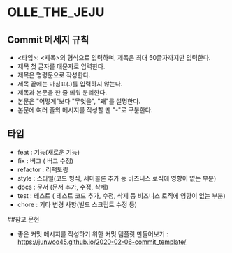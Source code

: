 # OLLE_THE_JEJU

## Commit 메세지 규칙
- <타입>: <제목>의 형식으로 입력하며, 제목은 최대 50글자까지만 입력한다.
- 제목 첫 글자를 대문자로 입력한다.
- 제목은 명령문으로 작성한다.
- 제목 끝에는 마침표(.)를 입력하지 않는다.
- 제목과 본문을 한 줄 띄워 분리한다.
- 본문은 "어떻게"보다 "무엇을", "왜"를 설명한다.
- 본문에 여러 줄의 메시지를 작성할 땐 "-"로 구분한다.

## 타입
- feat : 기능(새로운 기능)
- fix : 버그 ( 버그 수정)
- refactor : 리팩토링
- style : 스타일(코드 형식, 세미콜론 추가 등 비즈니스 로직에 영향이 없는 부분)
- docs : 문서 (문서 추가, 수정, 삭제)
- test : 테스트 ( 테스트 코드 추가, 수정, 삭제 등 비즈니스 로직에 영향이 없는 부분)
- chore : 기타 변경 사항(빌드 스크립트 수정 등)

##참고 문헌
- 좋은 커밋 메시지를 작성하기 위한 커밋 템플릿 만들어보기 : https://junwoo45.github.io/2020-02-06-commit_template/